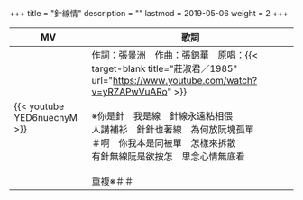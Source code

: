 +++
title = "針線情"
description = ""
lastmod = 2019-05-06
weight = 2
+++

MV  | 歌詞  
--------------|-------
{{< youtube YED6nuecnyM >}}|作詞：張景洲　作曲：張錦華　原唱：{{< target-blank title="莊淑君／1985" url="https://www.youtube.com/watch?v=yRZAPwVuARo" >}}<br/><br/>※你是針　我是線　針線永遠粘相偎<br/>人講補衫　針針也著線　為何放阮塊孤單<br/>＃啊　你我本是同被單　怎樣來拆散<br/>有針無線阮是欲按怎　思念心情無底看<br/><br/>重複※＃＃